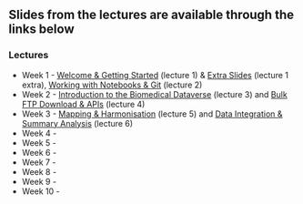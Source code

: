 ## Slides from the lectures are available through the links below

### Lectures
- Week 1 - [Welcome & Getting Started](https://github.com/tisimpson/pbi/blob/main/lecture_slides/pbi_lecture1_2024.pdf) (lecture 1) & [Extra Slides](https://github.com/tisimpson/pbi/blob/main/lecture_slides/pbi_intro_extra_2024.pdf) (lecture 1 extra), [Working with Notebooks & Git](https://github.com/tisimpson/pbi/blob/main/lecture_slides/pbi_lecture2_2024.pdf) (lecture 2)
- Week 2 - [Introduction to the Biomedical Dataverse](https://github.com/tisimpson/pbi/blob/main/lecture_slides/pbi_lecture3_2024.pdf) (lecture 3) and [Bulk FTP Download & APIs](https://github.com/tisimpson/pbi/blob/main/lecture_slides/pbi_lecture4_2024.pdf) (lecture 4)
- Week 3 - [Mapping & Harmonisation](https://github.com/tisimpson/pbi/blob/main/lecture_slides/pbi_lecture5_2024.pdf) (lecture 5) and [Data Integration & Summary Analysis](https://github.com/tisimpson/pbi/blob/main/lecture_slides/pbi_lecture6_2024.pdf) (lecture 6)
- Week 4 -
- Week 5 -
- Week 6 -
- Week 7 -
- Week 8 -
- Week 9 -
- Week 10 - 
